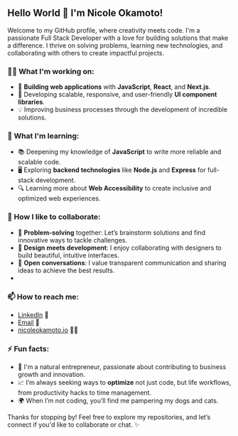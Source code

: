 ## Hello World 👋 I'm Nicole Okamoto!

Welcome to my GitHub profile, where creativity meets code. I'm a passionate Full Stack Developer with a love for building solutions that make a difference. I thrive on solving problems, learning new technologies, and collaborating with others to create impactful projects.

### 👩‍💻 What I'm working on:
- 🚀 **Building web applications** with **JavaScript**, **React**, and **Next.js**.
- 💼 Developing scalable, responsive, and user-friendly **UI component libraries**.
- 💡 Improving business processes through the development of incredible solutions.

### 🌱 What I'm learning:
- 📚 Deepening my knowledge of **JavaScript** to write more reliable and scalable code.
- 🖥️ Exploring **backend technologies** like **Node.js** and **Express** for full-stack development.
- 🔍 Learning more about **Web Accessibility** to create inclusive and optimized web experiences.

### 🤝 How I like to collaborate:
- 🧠 **Problem-solving** together: Let’s brainstorm solutions and find innovative ways to tackle challenges.
- 🎨 **Design meets development**: I enjoy collaborating with designers to build beautiful, intuitive interfaces.
- 💬 **Open conversations**: I value transparent communication and sharing ideas to achieve the best results.
- 
### 📫 How to reach me:
- [LinkedIn](https://www.linkedin.com/in/nicoleokamoto) 💼
- [Email](mailto:nicoleokamoto@icloud.com) 📧
- [nicoleokamoto.io](https://nicoleokamoto.io) 👩‍💻

### ⚡ Fun facts:
- 🎨 I'm a natural entrepreneur, passionate about contributing to business growth and innovation.
- 📈 I’m always seeking ways to **optimize** not just code, but life workflows, from productivity hacks to time management.
- 🌍 When I’m not coding, you’ll find me pampering my dogs and cats.

Thanks for stopping by! Feel free to explore my repositories, and let’s connect if you'd like to collaborate or chat. ✨
